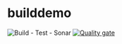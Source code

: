 # builddemo
![Build - Test - Sonar](https://github.com/ala-benkhlifa/builddemo/workflows/Build%20-%20Test%20-%20Sonar/badge.svg?branch=master)
[![Quality gate](https://sonarcloud.io/api/project_badges/quality_gate?project=ala-benkhlifa_builddemo)](https://sonarcloud.io/dashboard?id=ala-benkhlifa_builddemo)
